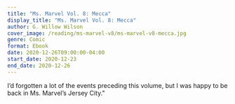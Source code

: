 ```yaml
---
title: "Ms. Marvel Vol. 8: Mecca"
display_title: "Ms. Marvel Vol. 8: Mecca"
author: G. Willow Wilson
cover_image: /reading/ms-marvel-v8/ms-marvel-v8-mecca.jpg
genre: Comic
format: Ebook
date: 2020-12-26T09:00:00-04:00
start_date: 2020-12-23
end_date: 2020-12-26
---
```


I’d forgotten a lot of the events preceding this volume, but I was happy to be back in Ms. Marvel’s Jersey City."
